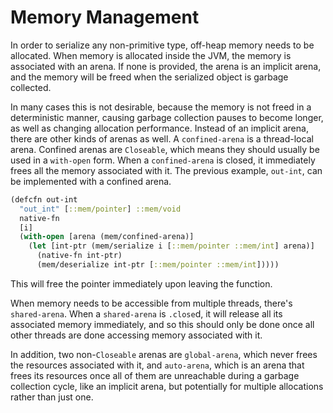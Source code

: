 # Memory Management
In order to serialize any non-primitive type, off-heap memory needs to be
allocated. When memory is allocated inside the JVM, the memory is associated
with an arena. If none is provided, the arena is an implicit arena, and the
memory will be freed when the serialized object is garbage collected.

In many cases this is not desirable, because the memory is not freed in a
deterministic manner, causing garbage collection pauses to become longer, as
well as changing allocation performance. Instead of an implicit arena, there
are other kinds of arenas as well. A `confined-arena` is a thread-local arena.
Confined arenas are `Closeable`, which means they should usually be used in a
`with-open` form. When a `confined-arena` is closed, it immediately frees all
the memory associated with it. The previous example, `out-int`, can be
implemented with a confined arena.

```clojure
(defcfn out-int
  "out_int" [::mem/pointer] ::mem/void
  native-fn
  [i]
  (with-open [arena (mem/confined-arena)]
    (let [int-ptr (mem/serialize i [::mem/pointer ::mem/int] arena)]
      (native-fn int-ptr)
      (mem/deserialize int-ptr [::mem/pointer ::mem/int]))))
```

This will free the pointer immediately upon leaving the function.

When memory needs to be accessible from multiple threads, there's
`shared-arena`. When a `shared-arena` is `.close`d, it will release all its
associated memory immediately, and so this should only be done once all other
threads are done accessing memory associated with it.

In addition, two non-`Closeable` arenas are `global-arena`, which never frees
the resources associated with it, and `auto-arena`, which is an arena that frees
its resources once all of them are unreachable during a garbage collection
cycle, like an implicit arena, but potentially for multiple allocations rather
than just one.
